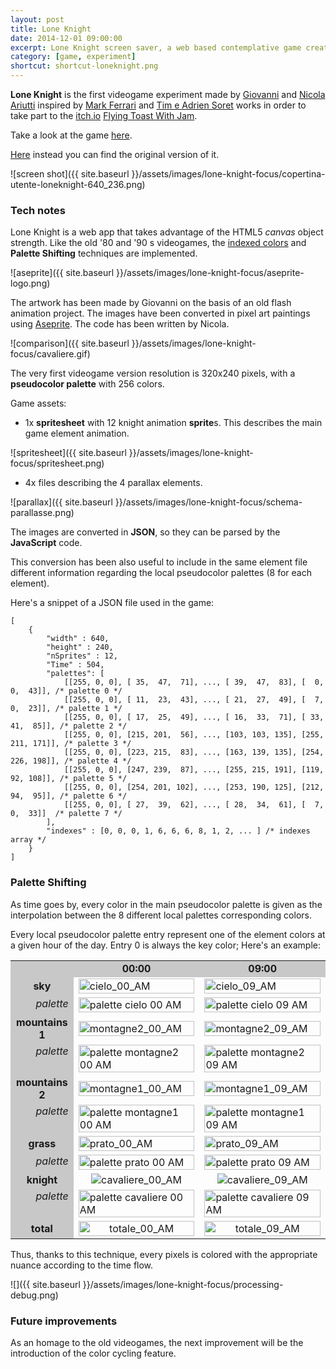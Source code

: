 ```yaml
---
layout: post
title: Lone Knight
date: 2014-12-01 09:00:00
excerpt: Lone Knight screen saver, a web based contemplative game created by two brothers.
category: [game, experiment]
shortcut: shortcut-loneknight.png
---
```


**Lone Knight** is the first videogame experiment made by [Giovanni](https://www.facebook.com/pages/Art-of-Giovanni-Ariutti/442721242537449?fref=ts) and [Nicola Ariutti](http://www.limulo.net) inspired by [Mark Ferrari](http://markferrari.com/art/8bit-game-art/) and [Tim e Adrien Soret](http://timsoret.itch.io/the-last-night) works in order to take part to the [itch.io](http://itch.io) [Flying Toast With Jam](http://itch.io/jam/flying-toast-with-jam).

Take a look at the game [here](http://www.limulo.net/games/loneknight).

[Here](http://limulo.itch.io/lone-knight) instead you can find the original version of it.

![screen shot]({{ site.baseurl }}/assets/images/lone-knight-focus/copertina-utente-loneknight-640_236.png)

### Tech notes

Lone Knight is a web app that takes advantage of the HTML5 _canvas_ object strength. Like the old '80 and '90 s videogames, the [indexed colors](#) and **Palette Shifting** techniques are implemented.


![aseprite]({{ site.baseurl }}/assets/images/lone-knight-focus/aseprite-logo.png)

The artwork has been made by Giovanni on the basis of an old flash animation project. The images have been converted in pixel art paintings using [Aseprite](http://www.aseprite.org/). The code has been written by Nicola.


![comparison]({{ site.baseurl }}/assets/images/lone-knight-focus/cavaliere.gif)

The very first videogame version resolution is 320x240 pixels, with a **pseudocolor palette** with 256 colors.

Game assets:

* 1x **spritesheet** with 12 knight animation <b>sprite</b>s. This describes the main game element animation.


![spritesheet]({{ site.baseurl }}/assets/images/lone-knight-focus/spritesheet.png)

* 4x files describing the 4 parallax elements.

![parallax]({{ site.baseurl }}/assets/images/lone-knight-focus/schema-parallasse.png)

The images are converted in **JSON**, so they can be parsed by the **JavaScript** code.

 This conversion has been also useful to include in the same element file different information regarding the local pseudocolor palettes (8 for each element).


Here's a snippet of a JSON file used in the game:


```   
[
    {
        "width" : 640,
        "height" : 240,
        "nSprites" : 12,
        "Time" : 504,
        "palettes": [
            [[255, 0, 0], [ 35,  47,  71], ..., [ 39,  47,  83], [  0,   0,  43]], /* palette 0 */
            [[255, 0, 0], [ 11,  23,  43], ..., [ 21,  27,  49], [  7,   0,  23]], /* palette 1 */
            [[255, 0, 0], [ 17,  25,  49], ..., [ 16,  33,  71], [ 33,  41,  85]], /* palette 2 */
            [[255, 0, 0], [215, 201,  56], ..., [103, 103, 135], [255, 211, 171]], /* palette 3 */
            [[255, 0, 0], [223, 215,  83], ..., [163, 139, 135], [254, 226, 198]], /* palette 4 */
            [[255, 0, 0], [247, 239,  87], ..., [255, 215, 191], [119,  92, 108]], /* palette 5 */
            [[255, 0, 0], [254, 201, 102], ..., [253, 190, 125], [212,  94,  95]], /* palette 6 */
            [[255, 0, 0], [ 27,  39,  62], ..., [ 28,  34,  61], [  7,   0,  33]]  /* palette 7 */
        ],
        "indexes" : [0, 0, 0, 1, 6, 6, 6, 8, 1, 2, ... ] /* indexes array */
    }
]

```

### Palette Shifting

As time goes by, every color in the main pseudocolor palette is given as the interpolation between the 8 different local palettes corresponding colors.

Every local pseudocolor palette entry represent one of the element colors at a given hour of the day. Entry 0 is always the key color; Here's an example:    


<table class="dati" style="width: 100%; ">
<tr>
    <td style="width: 20%; text-align: center; vertical-align: middle; background-color: rgb(200, 200, 200);"></td>
    <td style="width: 40%; text-align: center; vertical-align: middle; background-color: rgb(200, 200, 200);"><b>00:00</b></td>
    <td style="width: 40%; text-align: center; vertical-align: middle; background-color: rgb(200, 200, 200);"><b>09:00</b></td>
</tr>
<tr>
    <td style="width: 12%; text-align: center; vertical-align: middle; background-color: rgb(200, 200, 200);"><b>sky</b></td>
    <td style="width: 40%; "><img src="{{ site.baseurl }}/assets/images/lone-knight-focus/cielo_0_AM.png" alt="cielo_00_AM" style="width: 100%;" /></td>
    <td style="width: 40%; "><img src="{{ site.baseurl }}/assets/images/lone-knight-focus/cielo_9_AM.png" alt="cielo_09_AM" style="width: 100%;" /></td>
</tr>

<tr>
    <td style="width: 12%; text-align: right; vertical-align: top; background-color: rgb(200, 200, 200);"><i>palette</i></td>
    <td style="width: 40%; "><img src="{{ site.baseurl }}/assets/images/lone-knight-focus/palette-0-cielo.png" alt="palette cielo 00 AM" style="width: 100%;" /></td>
    <td style="width: 40%; "><img src="{{ site.baseurl }}/assets/images/lone-knight-focus/palette-9-cielo.png" alt="palette cielo 09 AM" style="width: 100%;" /></td>
</tr>

 <tr>
    <td style="width: 12%; text-align: center; vertical-align: middle; background-color: rgb(200, 200, 200);"><b>mountains 1</b></td>
    <td style="width: 40%; "><img src="{{ site.baseurl }}/assets/images/lone-knight-focus/montagne2_0_AM.png" alt="montagne2_00_AM" style="width: 100%;" /></td>
    <td style="width: 40%; "><img src="{{ site.baseurl }}/assets/images/lone-knight-focus/montagne2_9_AM.png" alt="montagne2_09_AM" style="width: 100%;" /></td>
</tr>

<tr>
    <td style="width: 12%; text-align: right; vertical-align: top; background-color: rgb(200, 200, 200);"><i>palette</i></td>
    <td style="width: 40%; "><img src="{{ site.baseurl }}/assets/images/lone-knight-focus/palette-0-montagne-dietro.png" alt="palette montagne2 00 AM" style="width: 100%;" /></td>
    <td style="width: 40%; "><img src="{{ site.baseurl }}/assets/images/lone-knight-focus/palette-9-montagne-dietro.png" alt="palette montagne2 09 AM" style="width: 100%;" /></td>
</tr>

<tr>
    <td style="width: 12%; text-align: center; vertical-align: middle; background-color: rgb(200, 200, 200);"><b>mountains 2</b></td>
       <td style="width: 40%; "><img src="{{ site.baseurl }}/assets/images/lone-knight-focus/montagne1_0_AM.png" alt="montagne1_00_AM" style="width: 100%;" /></td>
    <td style="width: 40%; "><img src="{{ site.baseurl }}/assets/images/lone-knight-focus/montagne1_9_AM.png" alt="montagne1_09_AM" style="width: 100%;" /></td>
</tr>

<tr>
    <td style="width: 12%; text-align: right; vertical-align: top; background-color: rgb(200, 200, 200);"><i>palette</i></td>
    <td style="width: 40%; "><img src="{{ site.baseurl }}/assets/images/lone-knight-focus/palette-0-montagne-davanti.png" alt="palette montagne1 00 AM" style="width: 100%;" /></td>
    <td style="width: 40%; "><img src="{{ site.baseurl }}/assets/images/lone-knight-focus/palette-9-montagne-davanti.png" alt="palette montagne1 09 AM" style="width: 100%;" /></td>
</tr>


<tr>
    <td style="width: 12%; text-align: center; vertical-align: middle; background-color: rgb(200, 200, 200);"><b>grass</b></td>
     <td style="width: 40%; "><img src="{{ site.baseurl }}/assets/images/lone-knight-focus/prato_0_AM.png" alt="prato_00_AM" style="width: 100%;" /></td>
     <td style="width: 40%; "><img src="{{ site.baseurl }}/assets/images/lone-knight-focus/prato_9_AM.png" alt="prato_09_AM" style="width: 100%;" /></td>
</tr>

<tr>
    <td style="width: 12%; text-align: right; vertical-align: top; background-color: rgb(200, 200, 200);"><i>palette</i></td>
    <td style="width: 40%; "><img src="{{ site.baseurl }}/assets/images/lone-knight-focus/palette-0-prato.png" alt="palette prato 00 AM" style="width: 100%;" /></td>
    <td style="width: 40%; "><img src="{{ site.baseurl }}/assets/images/lone-knight-focus/palette-9-prato.png" alt="palette prato 09 AM" style="width: 100%;" /></td>
</tr>

<tr>
    <td style="width: 12%; text-align: center; vertical-align: middle; background-color: rgb(200, 200, 200);"><b>knight</b></td>
    <td style="width: 40%; text-align: center;"><img src="{{ site.baseurl }}/assets/images/lone-knight-focus/cavaliere_0_AM.png" alt="cavaliere_00_AM" /></td>
    <td style="width: 40%; text-align: center;"><img src="{{ site.baseurl }}/assets/images/lone-knight-focus/cavaliere_9_AM.png" alt="cavaliere_09_AM" /></td>
    </tr>

<tr>
    <td style="width: 12%; text-align: right; vertical-align: top; background-color: rgb(200, 200, 200);"><i>palette</i></td>
    <td style="width: 40%; "><img src="{{ site.baseurl }}/assets/images/lone-knight-focus/palette-0-cavaliere.png" alt="palette cavaliere 00 AM" style="width: 100%;" /></td>
    <td style="width: 40%; "><img src="{{ site.baseurl }}/assets/images/lone-knight-focus/palette-9-cavaliere.png" alt="palette cavaliere 09 AM" style="width: 100%;" /></td>
 </tr>

<tr>
    <td style="width: 12%; text-align: center; vertical-align: middle; background-color: rgb(200, 200, 200);"><b>total</b></td>
    <td style="width: 40%; text-align: center;"><img src="{{ site.baseurl }}/assets/images/lone-knight-focus/totale_0_AM.png" alt="totale_00_AM" style="width: 100%;" /></td>
    <td style="width: 40%; text-align: center;"><img src="{{ site.baseurl }}/assets/images/lone-knight-focus/totale_9_AM.png" alt="totale_09_AM" style="width: 100%;" /></td>
</tr>

</table>

Thus, thanks to this technique, every pixels is colored with the appropriate nuance according to the time flow.


![]({{ site.baseurl }}/assets/images/lone-knight-focus/processing-debug.png)

### Future improvements

As an homage to the old videogames, the next improvement will be the introduction of the color cycling feature.
